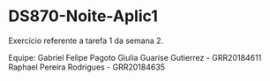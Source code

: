 # DS870-Noite-Aplic1
Exercício referente a tarefa 1 da semana 2.

Equipe:
  Gabriel Felipe Pagoto
  Giulia Guarise Gutierrez - GRR20184611
  Raphael Pereira Rodrigues - GRR20184635
